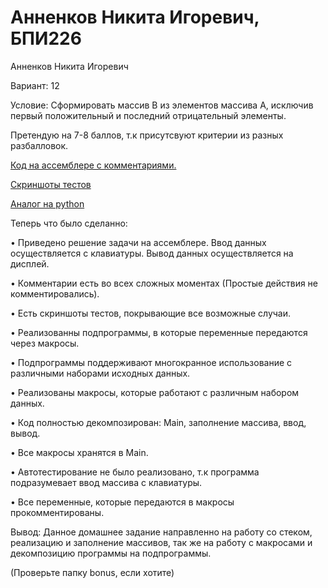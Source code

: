 # Анненков Никита Игоревич, БПИ226
Анненков Никита Игоревич

Вариант: 12

Условие: Сформировать массив B из элементов массива A, исключив первый положительный и последний отрицательный элементы.

Претендую на 7-8 баллов, т.к присутсвуют критерии из разных разбалловок.

[Код на ассемблере с комментариями.](https://github.com/polblack7/IHW)

[Скриншоты тестов](https://github.com/polblack7/IHW/tree/main/screenshotsoftests)

[Аналог на python](https://github.com/polblack7/IHW/blob/main/pyprogram/pyABC.py)

Теперь что было сделанно: 

• Приведено решение задачи на ассемблере. Ввод данных осуществляется с клавиатуры. Вывод данных осуществляется на дисплей.

• Комментарии есть во всех сложных моментах (Простые действия не комментировались).

• Есть скриншоты тестов, покрывающие все возможные случаи.

• Реализованны подпрограммы, в которые переменные передаются через макросы.

• Подпрограммы поддерживают многокранное использование с различными наборами исходных данных.

• Реализованы макросы, которые работают с различным набором данных.

• Код полностью декомпозирован: Main, заполнение массива, ввод, вывод.

• Все макросы хранятся в Main.

• Автотестирование не было реализовано, т.к программа подразумевает ввод массива с клавиатуры.

• Все переменные, которые передаются в макросы прокомментированы.


Вывод: Данное домашнее задание направленно на работу со стеком, реализацию и заполнение массивов, так же на работу с макросами и декомпозицию программы на подпрограммы.









(Проверьте папку bonus, если хотите)



